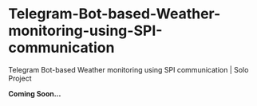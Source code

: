 # Telegram-Bot-based-Weather-monitoring-using-SPI-communication
Telegram Bot-based Weather monitoring using SPI communication | Solo Project

<strong>Coming Soon...</strong>
